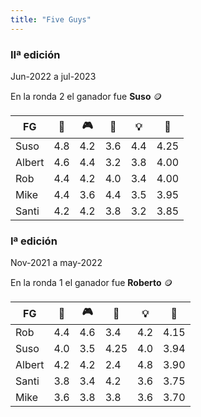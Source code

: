 ```yaml
--- 
title: "Five Guys" 
--- 
```


### IIª edición  
  
Jun-2022 a jul-2023 
  
En la ronda 2 el ganador fue **Suso** 🪙  
  
|FG|🍲|🎮|💸|💡|👑| 
|---|---|---|---|---|---| 
|Suso|4.8|4.2|3.6|4.4|4.25| 
|Albert|4.6|4.4|3.2|3.8|4.00| 
|Rob|4.4|4.2|4.0|3.4|4.00|  
|Mike|4.4|3.6|4.4|3.5|3.95| 
|Santi|4.2|4.2|3.8|3.2|3.85| 
  
  
### Iª edición  
  
Nov-2021 a may-2022 
  
En la ronda 1 el ganador fue **Roberto** 🪙 
  
|FG|🍲|🎮|💸|💡|👑| 
|---|---|---|---|---|---| 
|Rob|4.4|4.6|3.4|4.2|4.15| 
|Suso|4.0|3.5|4.25|4.0|3.94| 
|Albert|4.2|4.2|2.4|4.8|3.90| 
|Santi|3.8|3.4|4.2|3.6|3.75| 
|Mike|3.6|3.8|3.8|3.6|3.70|
